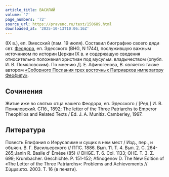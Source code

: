 ```yaml
---
article_title: ВАСИЛИЙ
volume: '7'
page_numbers: '72'
source_url: https://pravenc.ru/text/150689.html
downloaded_at: '2025-10-13T10:06:16Z'
---
```


(IX в.), еп. Эмесский (пам. 19 июля). Составил биографию своего дяди свт. [Феодора](https://pravenc.ru/text/Феодор.html), еп. Эдесского (BHG, N 1744), послужившую важным источником по истории Церкви IX в. и содержащую сведения относительно положения христиан под мусульм. владычеством (опубл. И. В. Помяловским). По мнению Д. Е. Афиногенова, В. является также автором [«Соборного Послания трех восточных Патриархов императору Феофилу»](<https://pravenc.ru/text/ Соборного Послания трех восточных Патриархов императору Феофилу .html>).

## Сочинения

Житие иже во святых отца нашего Феодора, еп. Эдесского / [Ред.] И. В. Помяловский. СПб., 1892; The letter of the Three Patriarchs to Emperor Theophilos and Related Texts / Ed. J. A. Munitiz. Camberley, 1997.

## Литература

Повесть Епифания о Иерусалиме и сущих в нем мест / Изд., пер., и объясн. В. Г. Васильевского // ППС. 1886. Вып. 11. Т. 4. Вып. 2. С. 264-265;Janin R. Basile d' Èmése (85) // DHGE. T. 6. Col. 1133; ΘΗΕ. Τ. 3. Σ. 699; Krumbacher. Geschichte. P. 151-152; Afinogenov D. The New Edition of «The Letter of the Three Patriarchs»: Problems and Achievements // Σύμμεικτα. 2003. Τ. 16 (в печати).
